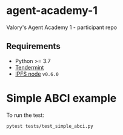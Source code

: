 # agent-academy-1
Valory's Agent Academy 1 - participant repo

## Requirements

- Python >= 3.7
- [Tendermint](https://docs.tendermint.com/master/introduction/install.html)
- [IPFS node](https://docs.ipfs.io/install/command-line/#official-distributions) `v0.6.0`

# Simple ABCI example

To run the test:

``` bash
pytest tests/test_simple_abci.py
```
